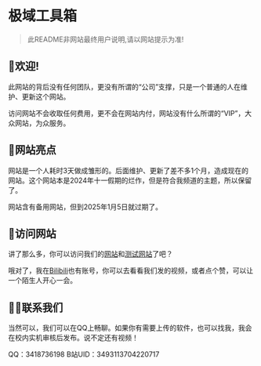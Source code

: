 # 极域工具箱

> 此README非网站最终用户说明,请以网站提示为准!

## 👏欢迎!

此网站的背后没有任何团队，更没有所谓的“公司”支撑，只是一个普通的人在维护、更新这个网站。

访问网站不会收取任何费用，更不会在网站内付，网站没有什么所谓的“VIP”，大众网站，为众服务。

## 👀网站亮点

网站是一个人耗时3天做成雏形的。后面维护、更新了差不多1个月，造成现在的网站。这个网站本是2024年十一假期的烂作，但是符合我频道的主题，所以保留了。

网站含有备用网站，但到2025年1月5日就过期了。

## 🔎访问网站

讲了那么多，你可以访问我们的[网站](https://dhhdl.github.io)和[测试网站](https://jiyudown.xzin.top)了吧？

哦对了，我在[Bilibili](https://space.bilibili.com/3493113704220717)也有账号，你可以去看看我们发的视频，或者点个赞，可以让一个陌生人开心一会。

## 🙋‍♂️联系我们

当然可以，我们可以在QQ上畅聊。如果你有需要上传的软件，也可以找我，我会在校内实机审核后发布。说不定还有视频！

QQ：3418736198 B站UID：3493113704220717
